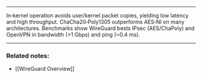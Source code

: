 
---
In‑kernel operation avoids user/kernel packet copies, yielding low latency and high throughput. ChaCha20‑Poly1305 outperforms AES‑NI on many architectures. Benchmarks show WireGuard bests IPsec (AES/ChaPoly) and OpenVPN in bandwidth (>1 Gbps) and ping (~0.4 ms).

---
### **Related notes:**  
- [[WireGuard Overview]]
